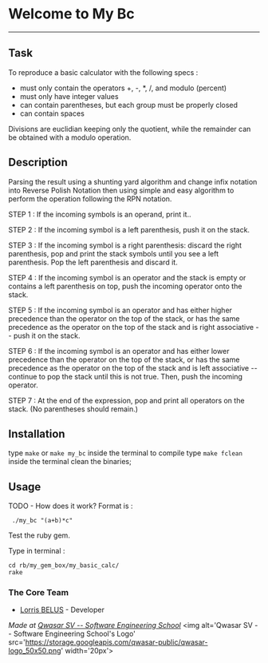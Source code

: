 # Welcome to My Bc
***

## Task

To reproduce a basic calculator with the following specs : 

- must only contain the operators +, -, *, /, and modulo (percent)
- must only have integer values
- can contain parentheses, but each group must be properly closed
- can contain spaces

Divisions are euclidian keeping only the quotient, while the remainder can be obtained with a modulo operation.


## Description
Parsing the result using a shunting yard algorithm and change infix notation into Reverse Polish Notation
then using simple and easy algorithm to perform the operation following the RPN notation.

STEP 1 : If the incoming symbols is an operand, print it..

STEP 2 : If the incoming symbol is a left parenthesis, push it on the stack.

STEP 3 : If the incoming symbol is a right parenthesis: discard the right parenthesis, pop and print the stack symbols until you see a left parenthesis. Pop the left parenthesis and discard it.

STEP 4 : If the incoming symbol is an operator and the stack is empty or contains a left parenthesis on top, push the incoming operator onto the stack.

STEP 5 : If the incoming symbol is an operator and has either higher precedence than the operator on the top of the stack, or has the same precedence as the operator on the top of the stack and is right associative -- push it on the stack.

STEP 6 : If the incoming symbol is an operator and has either lower precedence than the operator on the top of the stack, or has the same precedence as the operator on the top of the stack and is left associative -- continue to pop the stack until this is not true. Then, push the incoming operator.

STEP 7 : At the end of the expression, pop and print all operators on the stack. (No parentheses should remain.)

## Installation

type ``make`` or ``make my_bc`` inside the terminal to compile 
type ``make fclean`` inside the terminal clean the binaries; 

## Usage
TODO - How does it work?
Format is :
```
 ./my_bc "(a+b)*c"
```
Test the ruby gem.

Type in terminal :
```
cd rb/my_gem_box/my_basic_calc/
rake
```


### The Core Team
* [Lorris BELUS](//github.com/Lbelus) - Developer


<span><i>Made at <a href='https://qwasar.io'>Qwasar SV -- Software Engineering School</a></i></span>
<span><img alt='Qwasar SV -- Software Engineering School's Logo' src='https://storage.googleapis.com/qwasar-public/qwasar-logo_50x50.png' width='20px'></span>
